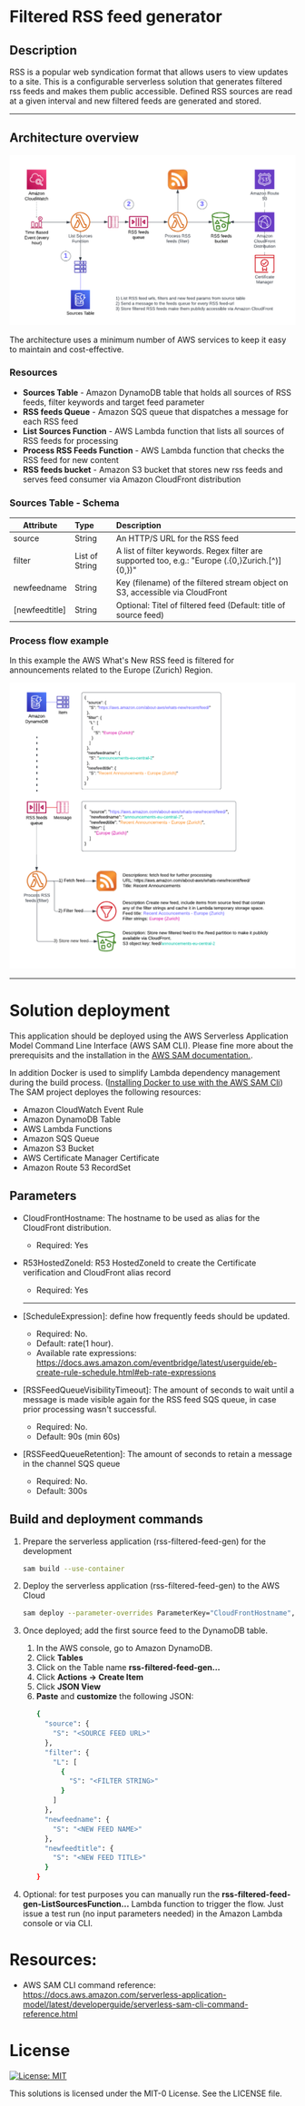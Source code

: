# Filtered RSS feed generator

## Description
RSS is a popular web syndication format that allows users to view updates to a site. This is a configurable serverless solution that generates filtered rss feeds and makes them public accessible. Defined RSS sources are read at a given interval and new filtered feeds are generated and stored.

---

## Architecture overview

![Architecture overview diagram](img/infra-architecture-overview.png)

The architecture uses a minimum number of AWS services to keep it easy to maintain and cost-effective.
### Resources

  - **Sources Table** - Amazon DynamoDB table that holds all sources of RSS feeds, filter keywords and target feed parameter
  - **RSS feeds Queue** - Amazon SQS queue that dispatches a message for each RSS feed
  - **List Sources Function** - AWS Lambda function that lists all sources of RSS feeds for processing
  - **Process RSS Feeds Function** - AWS Lambda function that checks the RSS feed for new content
  - **RSS feeds bucket** - Amazon S3 bucket that stores new rss feeds and serves feed consumer via Amazon CloudFront distribution

### Sources Table - Schema

| Attribute           | Type              | Description                                                                                    	                |
| ------------------- |:------------------| :---------------------------------------------------------------------------------------------------------------|
| source              | String            | An HTTP/S URL for the RSS feed                                                                 	                |
| filter			        | List of String	  | A list of filter keywords. Regex filter are supported too, e.g.: "Europe \(.{0,}Zurich.[^)]{0,}\)"              |
| newfeedname 		    | String 			      | Key (filename) of the filtered stream object on S3, accessible via CloudFront                                   |
| [newfeedtitle] 		  | String 			      | Optional: Titel of filtered feed (Default: title of source feed)				     			                              |

### Process flow example

In this example the AWS What's New RSS feed is filtered for announcements related to the Europe (Zurich) Region.

![Feed process overview](img/feed-filter-process-overview.png)

---

# Solution deployment
This application should be deployed using the AWS Serverless Application Model Command Line Interface (AWS SAM CLI). Please fine more about the prerequisits and the installation in the [AWS SAM documentation.](https://docs.aws.amazon.com/serverless-application-model/latest/developerguide/serverless-getting-started.html).

In addition Docker is used to simplify Lambda dependency management during the build process. ([Installing Docker to use with the AWS SAM Cli](https://docs.aws.amazon.com/serverless-application-model/latest/developerguide/install-docker.html))
The SAM project deployes the following resources:
- Amazon CloudWatch Event Rule
- Amazon DynamoDB Table
- AWS Lambda Functions
- Amazon SQS Queue
- Amazon S3 Bucket
- AWS Certificate Manager Certificate
- Amazon Route 53 RecordSet

## Parameters
- CloudFrontHostname: The hostname to be used as alias for the CloudFront distribution.
  - Required: Yes
- R53HostedZoneId: R53 HostedZoneId to create the Certificate verification and CloudFront alias record
  - Required: Yes

  ---
  
- [ScheduleExpression]: define how frequently feeds should be updated.
  - Required: No.
  - Default: rate(1 hour).
  - Available rate expressions: https://docs.aws.amazon.com/eventbridge/latest/userguide/eb-create-rule-schedule.html#eb-rate-expressions
- [RSSFeedQueueVisibilityTimeout]: The amount of seconds to wait until a message is made visible again for the RSS feed SQS queue, in case prior processing wasn't successful.
  - Required: No.
  - Default: 90s (min 60s)
- [RSSFeedQueueRetention]: The amount of seconds to retain a message in the channel SQS queue
  - Required: No.
  - Default: 300s

## Build and deployment commands

1. Prepare the serverless application (rss-filtered-feed-gen) for the development
   
    ```bash 
    sam build --use-container
    ```

1. Deploy the serverless application (rss-filtered-feed-gen) to the AWS Cloud

    ```bash
    sam deploy --parameter-overrides ParameterKey="CloudFrontHostname",ParameterValue="<hostname>" ParameterKey="R53HostedZoneId",ParameterValue="<R53 HostedZone Id>"
    ```

1. Once deployed; add the first source feed to the DynamoDB table.
    1. In the AWS console, go to Amazon DynamoDB.
    1. Click **Tables**
    1. Click on the Table name **rss-filtered-feed-gen...**
    1. Click **Actions -> Create Item**
    1. Click **JSON View**
    1. **Paste** and **customize** the following JSON:
        ```bash
        {
          "source": {
            "S": "<SOURCE FEED URL>"
          },
          "filter": {
            "L": [
              {
                "S": "<FILTER STRING>"
              }
            ]
          },
          "newfeedname": {
            "S": "<NEW FEED NAME>"
          },
          "newfeedtitle": {
            "S": "<NEW FEED TITLE>"
          }
        }
        ```
  1. Optional: for test purposes you can manually run the **rss-filtered-feed-gen-ListSourcesFunction...** Lambda function to trigger the flow. Just issue a test run (no input parameters needed) in the Amazon Lambda console or via CLI.
# Resources:
- AWS SAM CLI command reference: https://docs.aws.amazon.com/serverless-application-model/latest/developerguide/serverless-sam-cli-command-reference.html

# License
[![License: MIT](https://img.shields.io/badge/License-MIT-yellow.svg)](https://github.com/aws-samples/amazon-eks-arch-apache-solr/blob/main/LICENSE)

This solutions is licensed under the MIT-0 License. See the LICENSE file.